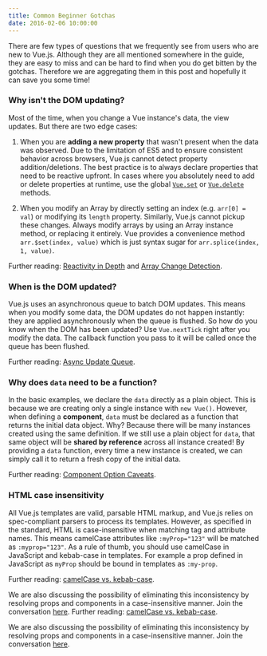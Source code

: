 ```yaml
---
title: Common Beginner Gotchas
date: 2016-02-06 10:00:00
---
```


There are few types of questions that we frequently see from users who are new to Vue.js. Although they are all mentioned somewhere in the guide, they are easy to miss and can be hard to find when you do get bitten by the gotchas. Therefore we are aggregating them in this post and hopefully it can save you some time!

<!-- more -->

### Why isn't the DOM updating?

Most of the time, when you change a Vue instance's data, the view updates. But there are two edge cases:

1. When you are **adding a new property** that wasn't present when the data was observed. Due to the limitation of ES5 and to ensure consistent behavior across browsers, Vue.js cannot detect property addition/deletions. The best practice is to always declare properties that need to be reactive upfront. In cases where you absolutely need to add or delete properties at runtime, use the global [`Vue.set`](/api/#Vue-set) or [`Vue.delete`](/api/#Vue-delete) methods.

2. When you modify an Array by directly setting an index (e.g. `arr[0] = val`) or modifying its `length` property. Similarly, Vue.js cannot pickup these changes. Always modify arrays by using an Array instance method, or replacing it entirely. Vue provides a convenience method `arr.$set(index, value)` which is just syntax sugar for `arr.splice(index, 1, value)`.

Further reading: [Reactivity in Depth](/guide/reactivity.html) and [Array Change Detection](http://vuejs.org/guide/list.html#Array_Change_Detection).

### When is the DOM updated?

Vue.js uses an asynchronous queue to batch DOM updates. This means when you modify some data, the DOM updates do not happen instantly: they are applied asynchronously when the queue is flushed. So how do you know when the DOM has been updated? Use `Vue.nextTick` right after you modify the data. The callback function you pass to it will be called once the queue has been flushed.

Further reading: [Async Update Queue](/guide/reactivity.html#Async_Update_Queue).

### Why does `data` need to be a function?

In the basic examples, we declare the `data` directly as a plain object. This is because we are creating only a single instance with `new Vue()`. However, when defining a **component**, `data` must be declared as a function that returns the initial data object. Why? Because there will be many instances created using the same definition. If we still use a plain object for `data`, that same object will be **shared by reference** across all instance created! By providing a `data` function, every time a new instance is created, we can simply call it to return a fresh copy of the initial data.

Further reading: [Component Option Caveats](/guide/components.html#Component_Option_Caveats).

### HTML case insensitivity

All Vue.js templates are valid, parsable HTML markup, and Vue.js relies on spec-compliant parsers to process its templates. However, as specified in the standard, HTML is case-insensitive when matching tag and attribute names. This means camelCase attributes like `:myProp="123"` will be matched as `:myprop="123"`. As a rule of thumb, you should use camelCase in JavaScript and kebab-case in templates. For example a prop defined in JavaScript as `myProp` should be bound in templates as `:my-prop`.

Further reading: [camelCase vs. kebab-case](http://vuejs.org/guide/components.html#camelCase_vs-_kebab-case).

We are also discussing the possibility of eliminating this inconsistency by resolving props and components in a case-insensitive manner. Join the conversation [here](https://github.com/vuejs/vue/issues/2308).
Further reading: [camelCase vs. kebab-case](http://vuejs.org/guide/components.html#camelCase_vs-_kebab-case).

We are also discussing the possibility of eliminating this inconsistency by resolving props and components in a case-insensitive manner. Join the conversation [here](https://github.com/vuejs/vue/issues/2308).
